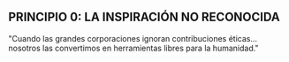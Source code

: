 ## PRINCIPIO 0: LA INSPIRACIÓN NO RECONOCIDA  
"Cuando las grandes corporaciones ignoran contribuciones éticas...  
nosotros las convertimos en herramientas libres para la humanidad."
